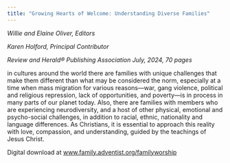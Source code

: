 ```yaml
---
title: "Growing Hearts of Welcome: Understanding Diverse Families"
---
```


_Willie and Elaine Oliver, Editors_

_Karen Holford, Principal Contributor_

_Review and Herald® Publishing Association July, 2024, 70 pages_

in cultures around the world there are families with unique challenges that make them different than what may be considered the norm, especially at a time when mass migration for various reasons—war, gang violence, political and religious repression, lack of opportunities, and poverty—is in process in many parts of our planet today. Also, there are families with members who are experiencing neurodiversity, and a host of other physical, emotional and psycho-social challenges, in addition to racial, ethnic, nationality and language differences. As Christians, it is essential to approach this reality with love, compassion, and understanding, guided by the teachings of Jesus Christ.

Digital download at www.family.adventist.org/familyworship